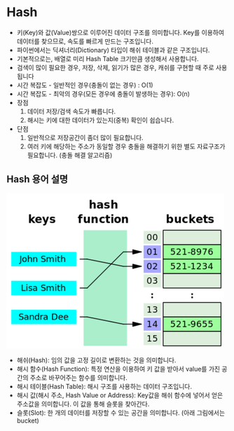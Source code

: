 # Hash
- 키(Key)와 값(Value)쌍으로 이루어진 데이터 구조를 의미합니다. Key를 이용하여 데이터를 찾으므로, 속도를 빠르게 만드는 구조입니다.
- 파이썬에서는 딕셔너리(Dictionary) 타입이 해쉬 테이블과 같은 구조입니다.
- 기본적으로는, 배열로 미리 Hash Table 크기만큼 생성해서 사용합니다. 
- 검색이 많이 필요한 경우, 저장, 삭제, 읽기가 많은 경우, 캐쉬를 구현할 때 주로 사용됩니다
- 시간 복잡도 - 일반적인 경우(충돌이 없는 경우) : O(1)
- 시간 복잡도 - 최악의 경우(모든 경우에 충돌이 발생하는 경우): O(n)
- 장점
  1. 데이터 저장/검색 속도가 빠릅니다.
  2. 해시는 키에 대한 데이터가 있는지(중복) 확인이 쉽습니다.
- 단점
  1. 일반적으로 저장공간이 좀더 많이 필요합니다.
  2. 여러 키에 해당하는 주소가 동일할 경우 충돌을 해결하기 위한 별도 자료구조가 필요합니다. (충돌 해결 알고리즘)   
 
## Hash 용어 설명
![hash_description](./Algorithm/Hash/hash_description.png)
- 해쉬(Hash): 임의 값을 고정 길이로 변환하는 것을 의미합니다.
- 해시 함수(Hash Function): 특정 연산을 이용하여 키 값을 받아서 value를 가진 공간의 주소로 바꾸어주는 함수를 의미합니다.
- 해시 테이블(Hash Table): 해시 구조를 사용하는 데이터 구조입니다.
- 해시 값(해시 주소, Hash Value or Address): Key값을 해쉬 함수에 넣어서 얻은 주소값을 의미합니다. 이 값을 통해 슬롯을 찾아간다.
- 슬롯(Slot): 한 개의 데이터를 저장할 수 있는 공간을 의미합니다. (아래 그림에서는 bucket)
